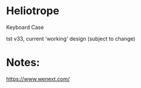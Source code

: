 # Heliotrope
Keyboard Case


tst v33, current 'working' design (subject to change)

# Notes:

https://www.wenext.com/